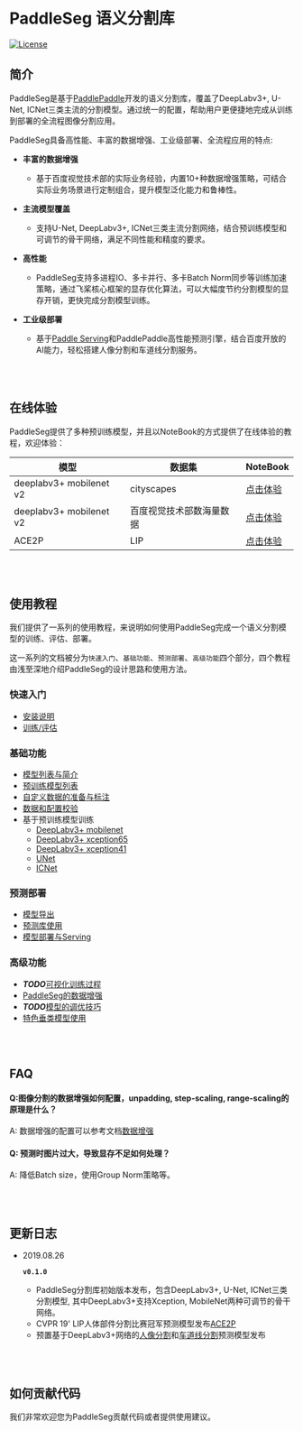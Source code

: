 # PaddleSeg 语义分割库

[![License](https://img.shields.io/badge/license-Apache%202-blue.svg)](LICENSE)

## 简介

PaddleSeg是基于[PaddlePaddle](https://www.paddlepaddle.org.cn)开发的语义分割库，覆盖了DeepLabv3+, U-Net, ICNet三类主流的分割模型。通过统一的配置，帮助用户更便捷地完成从训练到部署的全流程图像分割应用。

PaddleSeg具备高性能、丰富的数据增强、工业级部署、全流程应用的特点:

- **丰富的数据增强**

  - 基于百度视觉技术部的实际业务经验，内置10+种数据增强策略，可结合实际业务场景进行定制组合，提升模型泛化能力和鲁棒性。
  
- **主流模型覆盖**

  - 支持U-Net, DeepLabv3+, ICNet三类主流分割网络，结合预训练模型和可调节的骨干网络，满足不同性能和精度的要求。

- **高性能**

  - PaddleSeg支持多进程IO、多卡并行、多卡Batch Norm同步等训练加速策略，通过飞桨核心框架的显存优化算法，可以大幅度节约分割模型的显存开销，更快完成分割模型训练。
  
- **工业级部署**

  - 基于[Paddle Serving](https://github.com/PaddlePaddle/Serving)和PaddlePaddle高性能预测引擎，结合百度开放的AI能力，轻松搭建人像分割和车道线分割服务。

</br>
</br>

## 在线体验

PaddleSeg提供了多种预训练模型，并且以NoteBook的方式提供了在线体验的教程，欢迎体验：

|模型|数据集|NoteBook|
|-|-|-|
|deeplabv3+ mobilenet v2|cityscapes|[点击体验](https://aistudio.baidu.com/aistudio/projectDetail/101696)|
|deeplabv3+ mobilenet v2|百度视觉技术部数海量数据|[点击体验](https://aistudio.baidu.com/aistudio/projectDetail/100798)|
|ACE2P|LIP|[点击体验]()|

</br>
</br>

## 使用教程

我们提供了一系列的使用教程，来说明如何使用PaddleSeg完成一个语义分割模型的训练、评估、部署。

这一系列的文档被分为`快速入门`、`基础功能`、`预测部署`、`高级功能`四个部分，四个教程由浅至深地介绍PaddleSeg的设计思路和使用方法。

### 快速入门

* [安装说明](./docs/installation.md)
* [训练/评估](./docs/usage.md)

### 基础功能

* [模型列表与简介](./docs/models.md)
* [预训练模型列表](./docs/model_zoo.md)
* [自定义数据的准备与标注](./docs/data_prepare.md)
* [数据和配置校验](./docs/check.md)
* 基于预训练模型训练
  * [DeepLabv3+ mobilenet](./turtorial/finetune_deeplabv3plus_mobilenetv2_cityscapes)
  * [DeepLabv3+ xception65](./turtorial/finetune_deeplabv3plus_xception65_cityscapes.md)
  * [DeepLabv3+ xception41](./turtorial/finetune_deeplabv3plus_xception41_cityscapes.md)
  * [UNet](./turtorial/unet_coco.md)
  * [ICNet](./turtorial/icnet_cityscapes.md)

### 预测部署

* [模型导出]()
* [预测库使用](./inference)
* [模型部署与Serving](./serving)

### 高级功能

* ***TODO***[可视化训练过程](./docs/visual_tips.md)
* [PaddleSeg的数据增强](./docs/data_aug.md)
* ***TODO***[模型的调优技巧](./docs/config_tips.md)
* [特色垂类模型使用](./contrib)

</br>
</br>

## FAQ

#### Q:图像分割的数据增强如何配置，unpadding, step-scaling, range-scaling的原理是什么？

A: 数据增强的配置可以参考文档[数据增强](./docs/data_aug.md)

#### Q: 预测时图片过大，导致显存不足如何处理？

A: 降低Batch size，使用Group Norm策略等。

</br>
</br>

## 更新日志

* 2019.08.26

  **`v0.1.0`**
  * PaddleSeg分割库初始版本发布，包含DeepLabv3+, U-Net, ICNet三类分割模型, 其中DeepLabv3+支持Xception, MobileNet两种可调节的骨干网络。
  * CVPR 19' LIP人体部件分割比赛冠军预测模型发布[ACE2P](./contrib/ACE2P)
  * 预置基于DeepLabv3+网络的[人像分割](./contrib/HumanSeg/)和[车道线分割](./contrib/RoadLine)预测模型发布

</br>
</br>

## 如何贡献代码

我们非常欢迎您为PaddleSeg贡献代码或者提供使用建议。
